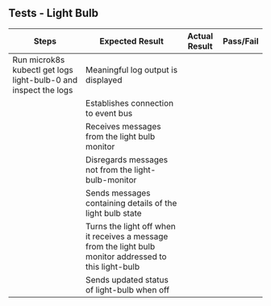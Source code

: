 ## Tests - Light Bulb

Steps | Expected Result   | Actual Result | Pass/Fail |
| --- | --- | --- | ---|
| Run microk8s kubectl get logs light-bulb-0 and inspect the logs| Meaningful log output is displayed  |    |
| | Establishes connection to event bus |     |
| | Receives messages from the light bulb monitor |     |
| | Disregards messages not from the light-bulb-monitor |     |
| | Sends messages containing details of the light bulb state |     |
| | Turns the light off when it receives a message from the light bulb monitor addressed to this light-bulb   |     
| | Sends updated status of light-bulb when off  |     

